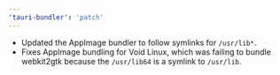 ```yaml
---
'tauri-bundler': 'patch'
---
```


- Updated the AppImage bundler to follow symlinks for `/usr/lib*`.
- Fixes AppImage bundling for Void Linux, which was failing to bundle webkit2gtk because the `/usr/lib64` is a symlink to `/usr/lib`.
